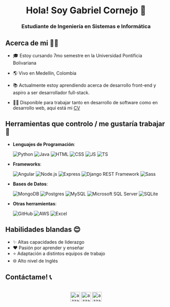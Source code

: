 <h1 align="center">Hola! Soy Gabriel Cornejo 👋</h1>

<h3 align="center">Estudiante de Ingeniería en Sistemas e Informática</h3>

## Acerca de mi 🙋‍♂️

- 🎓 Estoy cursando 7mo semestre en la Universidad Pontificia Bolivariana

- 🌎 Vivo en Medellín, Colombia

- 📚 Actualmente estoy aprendiendo acerca de desarrollo front-end y aspiro a ser desarrollador full-stack.

- 👨‍💻 Disponible para trabajar tanto en desarrollo de software como en desarrollo web, aquí está mi [CV](https://github.com/GabrielCornejoB/GabrielCornejoB/blob/master/HV-GabrielCornejo-2023.pdf)

## Herramientas que controlo / me gustaría trabajar 🧰

- **Lenguajes de Programación**:
    
    ![Python](https://img.shields.io/badge/Python-3776AB?style=for-the-badge&logo=python&logoColor=white)
    ![Java](https://img.shields.io/badge/Java-ED8B00?style=for-the-badge&logo=java&logoColor=white)
    ![HTML](https://img.shields.io/badge/HTML5-E34F26?style=for-the-badge&logo=html5&logoColor=white)
    ![CSS](https://img.shields.io/badge/CSS3-1572B6?style=for-the-badge&logo=css3&logoColor=white)
    ![JS](https://img.shields.io/badge/JavaScript-F7DF1E?style=for-the-badge&logo=javascript&logoColor=black)
    ![TS](https://img.shields.io/badge/TypeScript-007ACC?style=for-the-badge&logo=typescript&logoColor=white)
    
- **Frameworks**:

    ![Angular](https://img.shields.io/badge/Angular-DD0031?style=for-the-badge&logo=angular&logoColor=white)
    ![Node.js](https://img.shields.io/badge/Node.js-43853D?style=for-the-badge&logo=node.js&logoColor=white)
    ![Express](https://img.shields.io/badge/Express.js-404D59?style=for-the-badge)
    ![Django REST Framework](https://img.shields.io/badge/Django-092E20?style=for-the-badge&logo=django&logoColor=white)
    ![Sass](https://img.shields.io/badge/Sass-CC6699?style=for-the-badge&logo=sass&logoColor=white)

- **Bases de Datos**:

    ![MongoDB](https://img.shields.io/badge/MongoDB-4EA94B?style=for-the-badge&logo=mongodb&logoColor=white)
    ![Postgres](https://img.shields.io/badge/PostgreSQL-316192?style=for-the-badge&logo=postgresql&logoColor=white)
    ![MySQL](https://img.shields.io/badge/MySQL-00000F?style=for-the-badge&logo=mysql&logoColor=white)
    ![Microsoft SQL Server](https://img.shields.io/badge/Microsoft_SQL_Server-CC2927?style=for-the-badge&logo=microsoft-sql-server&logoColor=white)
    ![SQLite](https://img.shields.io/badge/SQLite-07405E?style=for-the-badge&logo=sqlite&logoColor=white) 
    
- **Otras herramientas**:

    ![GitHub](https://img.shields.io/badge/GitHub-100000?style=for-the-badge&logo=github&logoColor=white)
    ![AWS](https://img.shields.io/badge/Amazon_AWS-232F3E?style=for-the-badge&logo=amazon-aws&logoColor=white)
    ![Excel](https://img.shields.io/badge/Microsoft_Excel-217346?style=for-the-badge&logo=microsoft-excel&logoColor=white) 

## Habilidades blandas 😊

- ✨ Altas capacidades de liderazgo
- ❤️ Pasión por aprender y enseñar
- ⭐ Adaptación a distintos equipos de trabajo
- 🌐 Alto nivel de Inglés

## Contáctame! 📞

<p align="center">
      <br/>
      <a href="https://www.linkedin.com/in/gabriel-cornejo-a66976239/" target="blank"><img align="center"
         src="https://img.shields.io/badge/linkedin-%231DA1F2.svg?style=for-the-badge&logo=linkedin&logoColor=white"
         alt="azzar" height="30"/></a>
      <a href="mailto:gabrielcorbot@gmail.com" target="blank"><img align="center"
         src="https://img.shields.io/badge/gmail-EA4335.svg?style=for-the-badge&logo=gmail&logoColor=white"
         alt="azzar" height="30"/></a>
      <a href="https://www.instagram.com/cornejoooo__/?hl=es-la" target="blank"><img align="center"
         src="https://img.shields.io/badge/instagram-%23E4405F.svg?style=for-the-badge&logo=Instagram&logoColor=white"
         alt="azzar" height="30"/></a>
</p>
